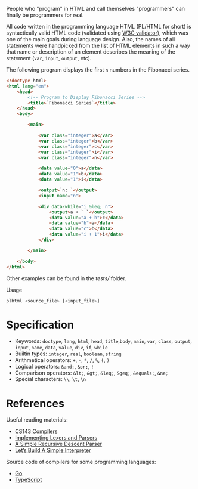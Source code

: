 People who "program" in HTML and call themselves "programmers" can finally be programmers for real.

All code written in the programming language HTML (PL/HTML for short) is syntactically valid HTML code
(validated using [W3C validator](https://validator.w3.org/#validate-by-input)), which was one of the main goals during language design.
Also, the names of all statements were handpicked from the list of HTML elements in such a way that name or
description of an element describes the meaning of the statement (`var`, `input`, `output`, etc).

The following program displays the first `n` numbers in the Fibonacci series.

```html
<!doctype html>
<html lang="en">
    <head>
        <!-- Program to Display Fibonacci Series -->
        <title>`Fibonacci Series`</title>
    </head>
    <body>

        <main>

            <var class="integer">a</var>
            <var class="integer">b</var>
            <var class="integer">c</var>
            <var class="integer">i</var>
            <var class="integer">n</var>

            <data value="0">a</data>
            <data value="1">b</data>
            <data value="1">i</data>

            <output>`n: `</output>
            <input name="n">

            <div data-while="i &leq; n">
                <output>a + ` `</output>
                <data value="a + b">c</data>
                <data value="b">a</data>
                <data value="c">b</data>
                <data value="i + 1">i</data>
            </div>

        </main>

    </body>
</html>

```

Other examples can be found in the *tests/* folder.

Usage

```bash
plhtml <source_file> [<input_file>]
```

# Specification
  * Keywords: `doctype`, `lang`, `html`, `head`, `title`,`body`, `main`, `var`, `class`, `output`, `input`, `name`, `data`, `value`, `div`, `if`, `while`
  * Builtin types: `integer`, `real`, `boolean`, `string`
  * Arithmetical operators: `+`, `-`, `*`, `/`, `%`, `(`, `)`
  * Logical operators: `&and;`, `&or;`, `!`
  * Comparison operators: `&lt;`, `&gt;`, `&leq;`, `&geq;`, `&equals;`, `&ne;`
  * Special characters: `\\`, `\t`, `\n`

# References
Useful reading materials:
  - [CS143 Compilers](https://web.stanford.edu/class/archive/cs/cs143/cs143.1128/)
  - [Implementing Lexers and Parsers](http://www.cse.chalmers.se/edu/year/2015/course/DAT150/lectures/proglang-04.html)
  - [A Simple Recursive Descent Parser](http://math.hws.edu/javanotes/c9/s5.html)
  - [Let’s Build A Simple Interpreter](https://ruslanspivak.com/lsbasi-part1/)

Source code of compilers for some programming languages:
  - [Go](https://github.com/golang/go/blob/master/src/go)
  - [TypeScript](https://github.com/microsoft/TypeScript/tree/master/src/compiler)
